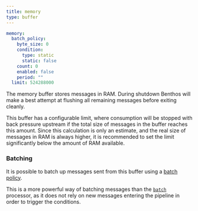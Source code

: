 ```yaml
---
title: memory
type: buffer
---
```


```yaml
memory:
  batch_policy:
    byte_size: 0
    condition:
      type: static
      static: false
    count: 0
    enabled: false
    period: ""
  limit: 524288000
```

The memory buffer stores messages in RAM. During shutdown Benthos will make a
best attempt at flushing all remaining messages before exiting cleanly.

This buffer has a configurable limit, where consumption will be stopped with
back pressure upstream if the total size of messages in the buffer reaches this
amount. Since this calculation is only an estimate, and the real size of
messages in RAM is always higher, it is recommended to set the limit
significantly below the amount of RAM available.

### Batching

It is possible to batch up messages sent from this buffer using a
[batch policy](../batching.md#batch-policy).

This is a more powerful way of batching messages than the
[`batch`](../processors/README.md#batch) processor, as it does not
rely on new messages entering the pipeline in order to trigger the conditions.

